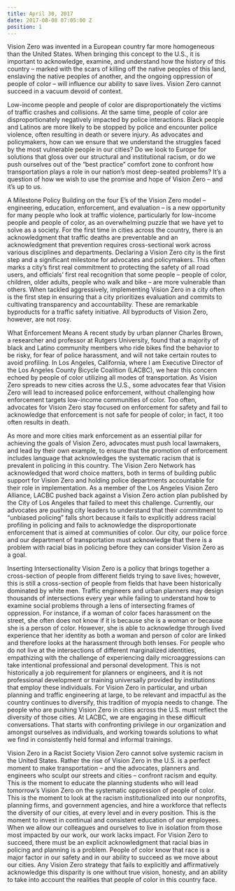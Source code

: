 ```yaml
---
title: April 30, 2017
date: 2017-08-08 07:05:00 Z
position: 1
---
```


Vision Zero was invented in a European country far more homogeneous than the United States. When bringing this concept to the U.S., it is important to acknowledge, examine, and understand how the history of this country – marked with the scars of killing off the native peoples of this land, enslaving the native peoples of another, and the ongoing oppression of people of color – will influence our ability to save lives. Vision Zero cannot succeed in a vacuum devoid of context. 

Low-income people and people of color are disproportionately the victims of traffic crashes and collisions. At the same time, people of color are disproportionately negatively impacted by police interactions. Black people and Latinos are more likely to be stopped by police and encounter police violence, often resulting in death or severe injury. As advocates and policymakers, how can we ensure that we understand the struggles faced by the most vulnerable people in our cities? Do we look to Europe for solutions that gloss over our structural and institutional racism, or do we push ourselves out of the “best practice” comfort zone to confront how transportation plays a role in our nation’s most deep-seated problems? It’s a question of how we wish to use the promise and hope of Vision Zero – and it’s up to us. 

A Milestone Policy 
Building on the four E’s of the Vision Zero model – engineering, education, enforcement, and evaluation – is a new opportunity for many people who look at traffic violence, particularly for low-income people and people of color, as an overwhelming puzzle that we have yet to solve as a society. For the first time in cities across the country, there is an acknowledgment that traffic deaths are preventable and an acknowledgment that prevention requires cross-sectional work across various disciplines and departments. Declaring a Vision Zero city is the first step and a significant milestone for advocates and policymakers. This often marks a city’s first real commitment to protecting the safety of all road users, and officials’ first real recognition that some people – people of color, children, older adults, people who walk and bike – are more vulnerable than others. When tackled aggressively, implementing Vision Zero in a city often is the first step in ensuring that a city prioritizes evaluation and commits to cultivating transparency and accountability. These are remarkable byproducts for a traffic safety initiative. All byproducts of Vision Zero, however, are not rosy. 

What Enforcement Means 
A recent study by urban planner Charles Brown, a researcher and professor at Rutgers University, found that a majority of black and Latino community members who ride bikes find the behavior to be risky, for fear of police harassment, and will not take certain routes to avoid profiling. In Los Angeles, California, where I am Executive Director of the Los Angeles County Bicycle Coalition (LACBC), we hear this concern echoed by people of color utilizing all modes of transportation. As Vision Zero spreads to new cities across the U.S., some advocates fear that Vision Zero will lead to increased police enforcement, without challenging how enforcement targets low-income communities of color. Too often, advocates for Vision Zero stay focused on enforcement for safety and fail to acknowledge that enforcement is not safe for people of color; in fact, it too often results in death.

As more and more cities mark enforcement as an essential pillar for achieving the goals of Vision Zero, advocates must push local lawmakers, and lead by their own example, to ensure that the promotion of enforcement includes language that acknowledges the systematic racism that is prevalent in policing in this country. The Vision Zero Network has acknowledged that word choice matters, both in terms of building public support for Vision Zero and holding police departments accountable for their role in implementation.
As a member of the Los Angeles Vision Zero Alliance, LACBC pushed back against a Vision Zero action plan published by the City of Los Angeles that failed to meet this challenge. Currently, our advocates are pushing city leaders to understand that their commitment to “unbiased policing” falls short because it fails to explicitly address racial profiling in policing and fails to acknowledge the disproportionate enforcement that is aimed at communities of color. Our city, our police force and our department of transportation must acknowledge that there is a problem with racial bias in policing before they can consider Vision Zero as a goal.


Inserting Intersectionality
Vision Zero is a policy that brings together a cross-section of people from different fields trying to save lives; however, this is still a cross-section of people from fields that have been historically dominated by white men. Traffic engineers and urban planners may design thousands of intersections every year while failing to understand how to examine social problems through a lens of intersecting frames of oppression.
For instance, if a woman of color faces harassment on the street, she often does not know if it is because she is a woman or because she is a person of color. However, she is able to acknowledge through lived experience that her identity as both a woman and person of color are linked and therefore looks at the harassment through both lenses. For people who do not live at the intersections of different marginalized identities, empathizing with the challenge of experiencing daily microaggressions can take intentional professional and personal development. This is not historically a job requirement for planners or engineers, and it is not professional development or training universally provided by institutions that employ these individuals. For Vision Zero in particular, and urban planning and traffic engineering at large, to be relevant and impactful as the country continues to diversify, this tradition of myopia needs to change. The people who are pushing Vision Zero in cities across the U.S. must reflect the diversity of those cities. At LACBC, we are engaging in these difficult conversations. That starts with confronting privilege in our organization and amongst ourselves as individuals, and working towards solutions to what we find in consistently held formal and informal trainings. 

Vision Zero in a Racist Society 
Vision Zero cannot solve systemic racism in the United States. Rather the rise of Vision Zero in the U.S. is a perfect moment to make transportation – and the advocates, planners and engineers who sculpt our streets and cities – confront racism and equity. This is the moment to educate the planning students who will lead tomorrow’s Vision Zero on the systematic oppression of people of color. This is the moment to look at the racism institutionalized into our nonprofits, planning firms, and government agencies, and hire a workforce that reflects the diversity of our cities, at every level and in every position. This is the moment to invest in continual and consistent education of our employees. When we allow our colleagues and ourselves to live in isolation from those most impacted by our work, our work lacks impact. For Vision Zero to succeed, there must be an explicit acknowledgment that racial bias in policing and planning is a problem. People of color know that race is a major factor in our safety and in our ability to succeed as we move about our cities. Any Vision Zero strategy that fails to explicitly and affirmatively acknowledge this disparity is one without true vision, honesty, and an ability to take into account the realities that people of color in this country face.
